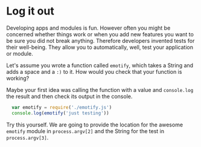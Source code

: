 # Log it out

Developing apps and modules is fun. However often you might be concerned whether
things work or when you add new features you want to be sure you did not break
anything. Therefore developers invented tests for their well-being. They allow 
you to automatically, well, test your application or module.

Let's assume you wrote a function called `emotify`, which takes a String and
adds a space and a `:)` to it. How would you check that your function is
working?

Maybe your first idea was calling the function with a value and `console.log`
the result and then check its output in the console.

```js
  var emotify = require('./emotify.js')
  console.log(emotify('just testing'))
```

Try this yourself. We are going to provide the location for the awesome
`emotify` module in `process.argv[2]` and the String for the test in
`process.argv[3]`.
